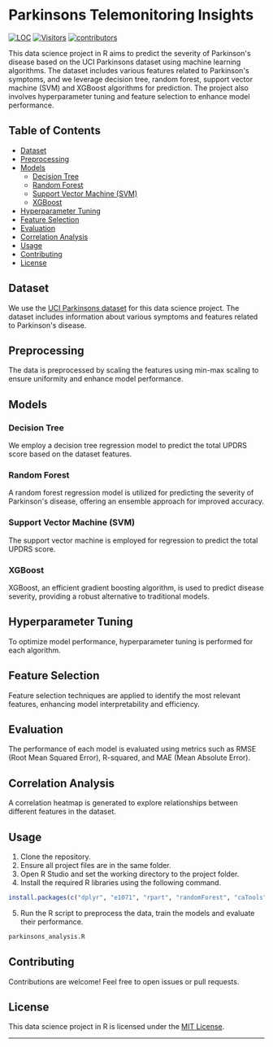
# Parkinsons Telemonitoring Insights
<a href="https://github.com/AtharvaKulkarniIT/ParkinsonsTelemonitoringInsights"><img src="https://sloc.xyz/github/AtharvaKulkarniIT/ParkinsonsTelemonitoringInsights" alt="LOC"/></a>
<a href="https://github.com/AtharvaKulkarniIT/ParkinsonsTelemonitoringInsights"><img src="https://visitor-badge.laobi.icu/badge?page_id=AtharvaKulkarniIT.ParkinsonsTelemonitoringInsights" alt="Visitors"/></a>
[![contributors ](https://img.shields.io/badge/contributions-welcome-brightgreen.svg?style=flat&label=Contributions&colorA=red&colorB=black	)](#)
<!-- <a href="https://github.com/AtharvaKulkarniIT/ParkinsonsTelemonitoringInsights/stargazers"><img src="https://img.shields.io/github/stars/AtharvaKulkarniIT/ParkinsonsTelemonitoringInsights" alt="Stars Badge"/></a>
[![GitHub Forks](https://img.shields.io/github/forks/AtharvaKulkarniIT/ParkinsonsTelemonitoringInsights.svg?style=social&label=Forks&maxAge=2592000)](https://www.github.com/AtharvaKulkarniIT/ParkinsonsTelemonitoringInsights/fork) -->



This data science project in R aims to predict the severity of Parkinson's disease based on the UCI Parkinsons dataset using machine learning algorithms. The dataset includes various features related to Parkinson's symptoms, and we leverage decision tree, random forest, support vector machine (SVM) and XGBoost algorithms for prediction. The project also involves hyperparameter tuning and feature selection to enhance model performance.

## Table of Contents

- [Dataset](#dataset)
- [Preprocessing](#preprocessing)
- [Models](#models)
  - [Decision Tree](#decision-tree)
  - [Random Forest](#random-forest)
  - [Support Vector Machine (SVM)](#support-vector-machine-svm)
  - [XGBoost](#xgboost)
- [Hyperparameter Tuning](#hyperparameter-tuning)
- [Feature Selection](#feature-selection)
- [Evaluation](#evaluation)
- [Correlation Analysis](#correlation-analysis)
- [Usage](#usage)
- [Contributing](#contributing)
- [License](#license)

## Dataset

We use the [UCI Parkinsons dataset](https://archive.ics.uci.edu/dataset/189/parkinsons+telemonitoring) for this data science project. The dataset includes information about various symptoms and features related to Parkinson's disease.

## Preprocessing

The data is preprocessed by scaling the features using min-max scaling to ensure uniformity and enhance model performance.

## Models

### Decision Tree

We employ a decision tree regression model to predict the total UPDRS score based on the dataset features.

### Random Forest

A random forest regression model is utilized for predicting the severity of Parkinson's disease, offering an ensemble approach for improved accuracy.

### Support Vector Machine (SVM)

The support vector machine is employed for regression to predict the total UPDRS score.

### XGBoost

XGBoost, an efficient gradient boosting algorithm, is used to predict disease severity, providing a robust alternative to traditional models.

## Hyperparameter Tuning

To optimize model performance, hyperparameter tuning is performed for each algorithm.

## Feature Selection

Feature selection techniques are applied to identify the most relevant features, enhancing model interpretability and efficiency.

## Evaluation

The performance of each model is evaluated using metrics such as RMSE (Root Mean Squared Error), R-squared, and MAE (Mean Absolute Error).

## Correlation Analysis

A correlation heatmap is generated to explore relationships between different features in the dataset.

## Usage

1. Clone the repository.
2. Ensure all project files are in the same folder.
3. Open R Studio and set the working directory to the project folder.
3. Install the required R libraries using the following command.
 ```R
install.packages(c("dplyr", "e1071", "rpart", "randomForest", "caTools", "corrplot", "xgboost", "Hmisc", "caret"))
```

5. Run the R script to preprocess the data, train the models and evaluate their performance.

```R
parkinsons_analysis.R
```

## Contributing

Contributions are welcome! Feel free to open issues or pull requests.

## License

This data science project in R is licensed under the [MIT License](LICENSE).

---

